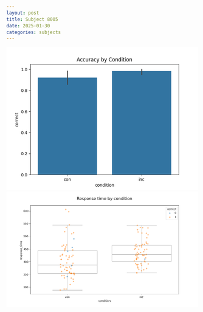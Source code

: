 ```yaml
---
layout: post
title: Subject 8005
date: 2025-01-30
categories: subjects
---
```


![](data/8005/run-34/8005_NF_acc.png)
![](data/8005/run-34/8005_NF_rt.png)
